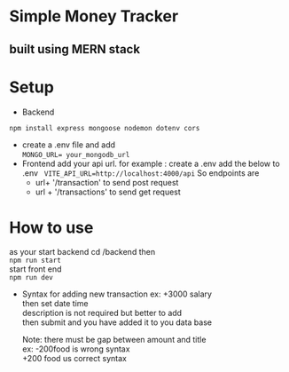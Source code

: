 # Simple Money Tracker 

## built using MERN stack

# Setup 

- Backend

`npm install express mongoose nodemon dotenv cors`

  - create a .env file and add <br>
    `MONGO_URL= your_mongodb_url`
- Frontend
    add your api url. for example :
  create a .env add the below to .env 
    ` VITE_API_URL=http://localhost:4000/api`
    So endpoints are
  - url+ '/transaction' to send post request
  - url  + '/transactions' to send get request

# How to use

as your start backend cd /backend then<br>
  `npm run start` <br>
start front end <br>
  `npm run dev` <br>

- Syntax for adding new transaction
   ex:
    +3000 salary <br>
    then set date time<br>
    description is not required but better to add<br>
    then submit and you have added it to you data base<br>

  Note: there must be gap between amount and title <br>
  ex: -200food is wrong syntax <br>
    +200 food us correct syntax
    
